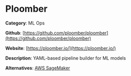 
# Ploomber

**Category**: ML Ops

**Github**: [https://github.com/ploomber/ploomber](https://github.com/ploomber/ploomber)

**Website**: [https://ploomber.io/](https://ploomber.io/)

**Description**:
YAML-based pipeline builder for ML models

**Alternatives**: [AWS SageMaker](https://aws.amazon.com/sagemaker/)
